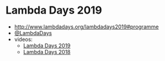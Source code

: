# Lambda Days 2019

* http://www.lambdadays.org/lambdadays2019#programme
* [@LambdaDays](https://twitter.com/LambdaDays)
* videos:
  * [Lambda Days 2019](https://www.youtube.com/playlist?list=PLvL2NEhYV4ZvCRCVlXTfB6-d09K3r0Sxa)
  * [Lambda Days 2018](https://www.youtube.com/playlist?list=PLWbHc_FXPo2jaxwnNB7KFEV7HYA0qHVxl)
